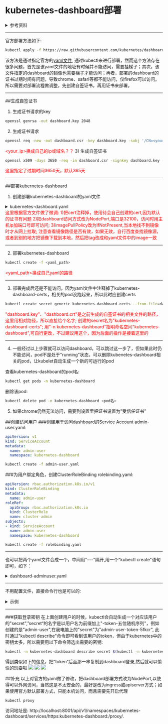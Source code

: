 # kubernetes-dashboard部署
<details><summary>参考资料</summary>
* [kubernetes官方文档](https://kubernetes.io/docs/tasks/access-application-cluster/web-ui-dashboard/)
* [官方GitHub](https://github.com/kubernetes/dashboard)
* [创建访问用户](https://github.com/kubernetes/dashboard/blob/master/docs/user/access-control/creating-sample-user.md)
* [解决chrome无法访问dashboard](https://blog.51cto.com/10616534/2430512)
</details>

-------

官方部署方法如下:
```bash
kubectl apply -f https://raw.githubusercontent.com/kubernetes/dashboard/v2.0.0-beta4/aio/deploy/recommended.yaml
```
该方法是通过指定官方的[yaml文件](https://raw.githubusercontent.com/kubernetes/dashboard/v2.0.0-beta4/aio/deploy/recommended.yaml), 通过kubectl来进行部署，然而这个方法存在很多问题，首先是该yaml文件的地址有时候并不能访问，需要挂梯子；其次，该文件指定的dashboard的镜像也需要梯子才能访问；再者，部署的dashboard的证书过期时间有问题，导致chrome、safari等都不能访问，仅firefox可以访问。所以需要对部署流程做调整，先创建自签证书，再用证书来部署。

------

##生成自签证书
1) 生成证书请求的key

```bash
openssl genrsa -out dashboard.key 2048
```

2) 生成证书请求
```bash
openssl req -new -out dashboard.csr -key dashboard.key -subj '/CN=<your_ip>'
``` 
<font color=red>\<your_ip>换成自己的ip或域名？？</font>
3) 生成自签证书
```bash
openssl x509 -days 3650 -req -in dashboard.csr -signkey dashboard.key -out dashboard.crt
``` 
<font color=red>这里指定了过期时间3650天，默认365天</font>

----------

##部署kubernetes-dashboard
1) 创建部署kubernetes-dashboard的yaml文件
<details><summary>kubernetes-dashboard.yaml</summary><pre>
\# Copyright 2017 The Kubernetes Authors.
\# Licensed under the Apache License, Version 2.0 (the "License");
\# you may not use this file except in compliance with the License.
\# You may obtain a copy of the License at
\# http://www.apache.org/licenses/LICENSE-2.0
\# Unless required by applicable law or agreed to in writing, software
\# distributed under the License is distributed on an "AS IS" BASIS,
\# WITHOUT WARRANTIES OR CONDITIONS OF ANY KIND, either express or implied.
\# See the License for the specific language governing permissions and
\# limitations under the License.
 
apiVersion: v1
kind: Namespace
metadata:
  name: kubernetes-dashboard
\---

apiVersion: v1
kind: ServiceAccount
metadata:
  labels:
    k8s-app: kubernetes-dashboard
  name: kubernetes-dashboard
  namespace: kubernetes-dashboard
 \---

kind: Service
apiVersion: v1
metadata:
  labels:
    k8s-app: kubernetes-dashboard
  name: kubernetes-dashboard
  namespace: kubernetes-dashboard
spec:
  type: NodePort #NodePort方式,改用其它方式把这行去掉
  ports:
    - port: 443
      targetPort: 8443
      nodePort: 32100 #NodePort方式端口，改用其它方式把这行去掉
  selector:
    k8s-app: kubernetes-dashboard
\---

\#不要用自带的证书，自带证书时间出错
\#apiVersion: v1
\#kind: Secret
\#metadata:
\#  labels:
\#    k8s-app: kubernetes-dashboard
\#  name: kubernetes-dashboard-certs
\#  namespace: kubernetes-dashboard
\#type: Opaque
\---

apiVersion: v1
kind: Secret
metadata:
  labels:
    k8s-app: kubernetes-dashboard
  name: kubernetes-dashboard-csrf
  namespace: kubernetes-dashboard
type: Opaque
data:
  csrf: ""
\---

apiVersion: v1
kind: Secret
metadata:
  labels:
    k8s-app: kubernetes-dashboard
  name: kubernetes-dashboard-key-holder
  namespace: kubernetes-dashboard
type: Opaque
\---

kind: ConfigMap
apiVersion: v1
metadata:
  labels:
    k8s-app: kubernetes-dashboard
  name: kubernetes-dashboard-settings
  namespace: kubernetes-dashboard
\---

kind: Role
apiVersion: rbac.authorization.k8s.io/v1
metadata:
  labels:
    k8s-app: kubernetes-dashboard
  name: kubernetes-dashboard
  namespace: kubernetes-dashboard
rules:
  # Allow Dashboard to get, update and delete Dashboard exclusive secrets.
  - apiGroups: [""]
    resources: ["secrets"]
    resourceNames: ["kubernetes-dashboard-key-holder", "kubernetes-dashboard-certs", "kubernetes-dashboard-csrf"]
    verbs: ["get", "update", "delete"]
    \# Allow Dashboard to get and update 'kubernetes-dashboard-settings' config map.
  - apiGroups: [""]
    resources: ["configmaps"]
    resourceNames: ["kubernetes-dashboard-settings"]
    verbs: ["get", "update"]
    \# Allow Dashboard to get metrics.
  - apiGroups: [""]
    resources: ["services"]
    resourceNames: ["heapster", "dashboard-metrics-scraper"]
    verbs: ["proxy"]
  - apiGroups: [""]
    resources: ["services/proxy"]
    resourceNames: ["heapster", "http:heapster:", "https:heapster:", "dashboard-metrics-scraper", "http:dashboard-metrics-scraper"]
    verbs: ["get"]
\---

kind: ClusterRole
apiVersion: rbac.authorization.k8s.io/v1
metadata:
  labels:
    k8s-app: kubernetes-dashboard
  name: kubernetes-dashboard
rules:
  # Allow Metrics Scraper to get metrics from the Metrics server
  - apiGroups: ["metrics.k8s.io"]
    resources: ["pods", "nodes"]
    verbs: ["get", "list", "watch"]
\---

apiVersion: rbac.authorization.k8s.io/v1
kind: RoleBinding
metadata:
  labels:
    k8s-app: kubernetes-dashboard
  name: kubernetes-dashboard
  namespace: kubernetes-dashboard
roleRef:
  apiGroup: rbac.authorization.k8s.io
  kind: Role
  name: kubernetes-dashboard
subjects:
  - kind: ServiceAccount
    name: kubernetes-dashboard
    namespace: kubernetes-dashboard
\---

apiVersion: rbac.authorization.k8s.io/v1
kind: ClusterRoleBinding
metadata:
  name: kubernetes-dashboard
  namespace: kubernetes-dashboard
roleRef:
  apiGroup: rbac.authorization.k8s.io
  kind: ClusterRole
  name: kubernetes-dashboard
subjects:
  - kind: ServiceAccount
    name: kubernetes-dashboard
    namespace: kubernetes-dashboard
\---

kind: Deployment
apiVersion: apps/v1
metadata:
  labels:
    k8s-app: kubernetes-dashboard
  name: kubernetes-dashboard
  namespace: kubernetes-dashboard
spec:
  replicas: 1
  revisionHistoryLimit: 10
  selector:
    matchLabels:
      k8s-app: kubernetes-dashboard
  template:
    metadata:
      labels:
        k8s-app: kubernetes-dashboard
    spec:
      containers:
        - name: kubernetes-dashboard
          #image: registry.cn-hangzhou.aliyuncs.com/kubernetesui/dashboard:v2.0.0-beta5
          image: kubernetesui/dashboard:v2.0.0-beta5
          imagePullPolicy: IfNotPresent
          ports:
            - containerPort: 8443
              protocol: TCP
          args:
            - --auto-generate-certificates
            - --namespace=kubernetes-dashboard
            # Uncomment the following line to manually specify Kubernetes API server Host
            # If not specified, Dashboard will attempt to auto discover the API server and connect
            # to it. Uncomment only if the default does not work.
            # - --apiserver-host=http://my-address:port
          volumeMounts:
            - name: kubernetes-dashboard-certs
              mountPath: /certs
              # Create on-disk volume to store exec logs
            - mountPath: /tmp
              name: tmp-volume
          livenessProbe:
            httpGet:
              scheme: HTTPS
              path: /
              port: 8443
            initialDelaySeconds: 30
            timeoutSeconds: 30
      volumes:
        - name: kubernetes-dashboard-certs
          secret:
            secretName: kubernetes-dashboard-certs
        - name: tmp-volume
          emptyDir: {}
      serviceAccountName: kubernetes-dashboard
      # Comment the following tolerations if Dashboard must not be deployed on master
      tolerations:
        - key: node-role.kubernetes.io/master
          effect: NoSchedule
\---

kind: Service
apiVersion: v1
metadata:
  labels:
    k8s-app: dashboard-metrics-scraper
  name: dashboard-metrics-scraper
  namespace: kubernetes-dashboard
spec:
  ports:
    - port: 8000
      targetPort: 8000
  selector:
    k8s-app: dashboard-metrics-scraper
\---

kind: Deployment
apiVersion: apps/v1
metadata:
  labels:
    k8s-app: dashboard-metrics-scraper
  name: dashboard-metrics-scraper
  namespace: kubernetes-dashboard
spec:
  replicas: 1
  revisionHistoryLimit: 10
  selector:
    matchLabels:
      k8s-app: dashboard-metrics-scraper
  template:
    metadata:
      labels:
        k8s-app: dashboard-metrics-scraper
    spec:
      containers:
        - name: dashboard-metrics-scraper
          image: kubernetesui/metrics-scraper:v1.0.1
          ports:
            - containerPort: 8000
              protocol: TCP
          livenessProbe:
            httpGet:
              scheme: HTTP
              path: /
              port: 8000
            initialDelaySeconds: 30
            timeoutSeconds: 30
          volumeMounts:
          - mountPath: /tmp
            name: tmp-volume
      serviceAccountName: kubernetes-dashboard
      # Comment the following tolerations if Dashboard must not be deployed on master
      tolerations:
        - key: node-role.kubernetes.io/master
          effect: NoSchedule
      volumes:
        - name: tmp-volume
          emptyDir: {}
</pre></details>
<font color=red>这里根据官方文件做了微调: 1)把cert注释掉，使用待会自己创建的cert,因为默认的证书有问题 2)把dashboard访问方式改为NodePort,端口是32100，访问时用主机ip加端口号即可访问; 3)imagePullPolicy改为IfNotPresent,当本地找不到镜像时才从网上拉取; 
注意查看镜像路径是否有效，如果无效，自行百度查找镜像源，或者到别的地方把镜像下载到本地，然后把tag改成和yaml文件中的image一致</font>

-------

2) 部署kubernetes-dashboard
```bash
kubectl create -f <yaml_path>
```
<font color=red>\<yaml_path>换成自己yaml的路径</font>

-------

3) 部署完成后还是不能访问，因为yaml文件中注释掉了kubernetes-dashboard-certs，相关的pod没跑起来，所以此时应创建certs
```bash
kubectl create secret generic kubernetes-dashboard-certs --from-file=dashboard.key --from-file=dashboard.crt -n kubernetes-dashboard
```
<font color=red>"dashboard.key"、"dashboard.crt"是之前生成的自签证书的相关文件的路径，这里用相对路径，所以直接给个名字;  创建的secret名为"kubernetes-dashboard-certs"; 用"-n kubernetes-dashboard"指明命名空间"kubernetes-dashboard",可自行更改，不过建议用这个，因为后面的操作是接着这里的</font>
    
-------

4) 一般经过以上步骤就可以访问dashboard，可以跳过这一步了，但如果此时仍不能访问，pod不是处于"running"状态，可以删除kubenetes-dashboard相关的pod，让kubelet自动生成一个新的可运行的pod

  查看kubernetes-dashboard的pod名:
```bash
kubectl get pods -n kubernetes-dashboard 
```
  删除该pod:
```bash
kubectl delete pod -n kubernetes-dashboard <pod名>
```
5) 如果chrome仍然无法访问，需要到设置里把证书设置为"受信任证书"

##创建访问用户
###创建用于访问dashboard的Service Account
admin-user.yaml:
```yaml
apiVersion: v1
kind: ServiceAccount
metadata:
  name: admin-user
  namespace: kubernetes-dashboard
```
```bash
kubectl create -f admin-user.yaml
```
###为用户绑定角色，创建ClusterRoleBinding
rolebinding.yaml:
```yaml
apiVersion: rbac.authorization.k8s.io/v1
kind: ClusterRoleBinding
metadata:
  name: admin-user
roleRef:
  apiGroup: rbac.authorization.k8s.io
  kind: ClusterRole
  name: cluster-admin
subjects:
- kind: ServiceAccount
  name: admin-user
  namespace: kubernetes-dashboard
```
```bash
kubectl create -f rolebinding.yaml
```

------

也可以把两个yaml文件合成一个，中间用"---"隔开,用一个"kubectl create"语句即可，如下：
<details><summary>dashboard-adminuser.yaml</summary>
```bash
##创建名为admin-user的用户
apiVersion: v1
kind: ServiceAccount
metadata:
  name: admin-user
  namespace: kubernetes-dashboard
---

##把集群角色cluster-admin绑定到admin-user
apiVersion: rbac.authorization.k8s.io/v1
kind: ClusterRoleBinding
metadata:
  name: admin-user
roleRef:
  apiGroup: rbac.authorization.k8s.io
  kind: ClusterRole
  name: cluster-admin
subjects:
- kind: ServiceAccount
  name: admin-user
  namespace: kubernetes-dashboard
```
</details>
<details><summary>操作命令:</summary>
```bash
kubectl create -f dashboard-adminuser.yaml
```
</details>

--------

不用配置文件，直接命令行也是可以的:
<details><summary>示例</summary>
在"kubernetes-dashboard"命名空间下创建一个名为"admin-user"的用户:
```bash
kubectl create serviceaccount admin-user -n kubernetes-dashboard
```
创建一个叫"admin-user"的“角色绑定”,给"admin-user"用户授予"cluster-admin"角色:
```bash
kubectl create clusterrolebinding admin-user -–clusterrole=cluster-admin –-serviceaccount=kubernetes-dashboard:admin-user
```
</details>

---------

###获取登录密钥
在上面创建用户的时候，kubectl会自动生成一个对应该用户的"secret",”secret“的名字是以用户名为前缀加上"-token-五位随机序列"，例如创建的是"admin-user",在我电脑上的"secret"为"admin-user-token-5fkcr",
此时通过"kubectl describe"命令即可看到该用户的token，但由于kubernetes中的密钥太多，所以需要用以下命令筛选出需要的密钥:
```bash
kubectl -n kubernetes-dashboard describe secret $(kubectl -n kubernetes-dashboard get secret | grep admin-user | awk '{print $1}')
```
得到类似如下的信息，把”token“后面那一串复制到dashboard登录,然后就可以愉快的玩耍啦
![](https://tva1.sinaimg.cn/large/006y8mN6gy1g8m4y06ce2j30sg0gpae1.jpg)
![](https://tva1.sinaimg.cn/large/006y8mN6gy1g8m94rolt9j30mc09zt9t.jpg)
![](https://tva1.sinaimg.cn/large/006y8mN6gy1g8m96wbrgyj30y90jw0vh.jpg)

##补充
以上对官方的yaml做了修改，把dashboard部署方式改为NodePort,以使得可以外网访问，当然这是不太安全的，最好是改为ingress或apiserver方式；如果使用官方默认部署方式，只能本机访问，而且需要先开启代理
```
kubectl proxy
```
访问地址是:
http://localhost:8001/api/v1/namespaces/kubernetes-dashboard/services/https:kubernetes-dashboard:/proxy/.
